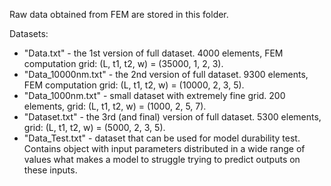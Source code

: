 Raw data obtained from FEM are stored in this folder.

Datasets:
- "Data.txt" - the 1st version of full dataset. 4000 elements, FEM computation grid: (L, t1, t2, w) = (35000, 1, 2, 3).
- "Data_10000nm.txt" - the 2nd version of full dataset. 9300 elements, FEM computation grid: (L, t1, t2, w) = (10000, 2, 3, 5).
- "Data_1000nm.txt" - small dataset with extremely fine grid. 200 elements, grid: (L, t1, t2, w) = (1000, 2, 5, 7).
- "Dataset.txt" - the 3rd (and final) version of full dataset. 5300 elements, grid: (L, t1, t2, w) = (5000, 2, 3, 5).
- "Data_Test.txt" - dataset that can be used for model durability test. Contains object with input parameters distributed in a wide range of values what makes a model to struggle trying to predict outputs on these inputs.
